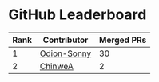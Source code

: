 
# GitHub Leaderboard

| Rank | Contributor | Merged PRs |
| ---- | ----------- | ---------- |
| 1 | [Odion-Sonny](https://github.com/Odion-Sonny) | 30 |
| 2 | [ChinweA](https://github.com/ChinweA) | 2 |
